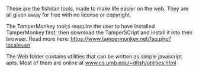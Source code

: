 These are the fishdan tools, made to make life easier on the web. They are all given away for free with no license or copyright.

The TamperMonkey tool;s reqquire the user to have installed TamperMonkey first, then download the TamperSCript and install it into their browser.  Read more here:  https://www.tampermonkey.net/faq.php?locale=en

The Web folder contains utilities that can be written as simple javascript apts.  Most of them are online at www.cs.umb.edu/~dfish/utilities.html
